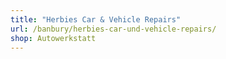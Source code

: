 ```yaml
---
title: "Herbies Car & Vehicle Repairs"
url: /banbury/herbies-car-und-vehicle-repairs/
shop: Autowerkstatt
---
```

